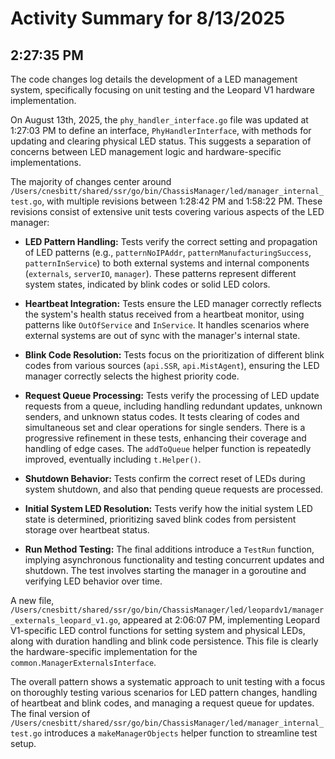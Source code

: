 # Activity Summary for 8/13/2025

## 2:27:35 PM
The code changes log details the development of a LED management system, specifically focusing on unit testing and the Leopard V1 hardware implementation.

On August 13th, 2025, the `phy_handler_interface.go` file was updated at 1:27:03 PM to define an interface, `PhyHandlerInterface`, with methods for updating and clearing physical LED status.  This suggests a separation of concerns between LED management logic and hardware-specific implementations.

The majority of changes center around `/Users/cnesbitt/shared/ssr/go/bin/ChassisManager/led/manager_internal_test.go`, with multiple revisions between 1:28:42 PM and 1:58:22 PM. These revisions consist of extensive unit tests covering various aspects of the LED manager:

* **LED Pattern Handling:**  Tests verify the correct setting and propagation of LED patterns (e.g., `patternNoIPAddr`, `patternManufacturingSuccess`, `patternInService`) to both external systems and internal components (`externals`, `serverIO`, `manager`).  These patterns represent different system states, indicated by blink codes or solid LED colors.

* **Heartbeat Integration:**  Tests ensure the LED manager correctly reflects the system's health status received from a heartbeat monitor, using patterns like `OutOfService` and `InService`.  It handles scenarios where external systems are out of sync with the manager's internal state.

* **Blink Code Resolution:** Tests focus on the prioritization of different blink codes from various sources (`api.SSR`, `api.MistAgent`), ensuring the LED manager correctly selects the highest priority code.

* **Request Queue Processing:** Tests verify the processing of LED update requests from a queue, including handling redundant updates, unknown senders, and unknown status codes. It tests clearing of codes and simultaneous set and clear operations for single senders.  There is a progressive refinement in these tests, enhancing their coverage and handling of edge cases. The `addToQueue` helper function is repeatedly improved, eventually including `t.Helper()`.

* **Shutdown Behavior:** Tests confirm the correct reset of LEDs during system shutdown, and also that pending queue requests are processed.

* **Initial System LED Resolution:** Tests verify how the initial system LED state is determined, prioritizing saved blink codes from persistent storage over heartbeat status.

* **Run Method Testing:**  The final additions introduce a `TestRun` function, implying asynchronous functionality and testing concurrent updates and shutdown.  The test involves starting the manager in a goroutine and verifying LED behavior over time.

A new file, `/Users/cnesbitt/shared/ssr/go/bin/ChassisManager/led/leopardv1/manager_externals_leopard_v1.go`, appeared at 2:06:07 PM, implementing Leopard V1-specific LED control functions for setting system and physical LEDs, along with duration handling and blink code persistence.  This file is clearly the hardware-specific implementation for the `common.ManagerExternalsInterface`.

The overall pattern shows a systematic approach to unit testing with a focus on thoroughly testing various scenarios for LED pattern changes, handling of heartbeat and blink codes, and managing a request queue for updates. The final version of `/Users/cnesbitt/shared/ssr/go/bin/ChassisManager/led/manager_internal_test.go` introduces a `makeManagerObjects` helper function to streamline test setup.
